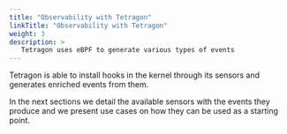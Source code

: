 ```yaml
---
title: "Observability with Tetragon"
linkTitle: "Observability with Tetragon"
weight: 3
description: >
   Tetragon uses eBPF to generate various types of events
---
```


Tetragon is able to install hooks in the kernel through its sensors
and generates enriched events from them.

In the next sections we detail the available sensors with the events they
produce and we present use cases on how they can be used as a starting point.

